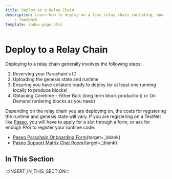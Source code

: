 ```yaml
---
title: Deploy on a Relay Chain
description: Learn how to deploy on a live relay chain including, how to acquire Coretime, manage / setup collators, and what artifacts are needed to deploy your parachain.
    - feedback
template: index-page.html
---
```


# Deploy to a Relay Chain

Deploying to a relay chain generally involves the following steps: 

1. Reserving your Parachain's ID
2. Uploading the genesis state and runtime
3. Ensuring you have collators ready to deploy (or at least one running locally to produce blocks)
4. Obtaining Coretime - Either Bulk (long term block production) or On Demand (ordering blocks as you need)

Depending on the relay chain you are deploying on, the costs for registering the runtime and genesis state will vary. If you are registering on a TestNet like [Paseo](../../../../develop/networks.md#paseo), you will have to apply for a slot through a form, or ask for enough PAS to register your runtime code:

- [Paseo Parachain Onboarding Form](https://github.com/paseo-network/support/issues/new?assignees=al3mart%2Chbulgarini%2Ceduclerici-zondax&labels=onboard-para&projects=&template=onboard-parachain.yaml&title=%5BParachain+Onboarding+%7C+Slot+Request%5D+ParaId%3A+%3Cyour_paraId%3E){target=_\blank}
- [Paseo Support Matrix Chat Room](https://matrix.to/#/#paseo-testnet-support:parity.io){target=_\blank}

## In This Section

:::INSERT_IN_THIS_SECTION:::